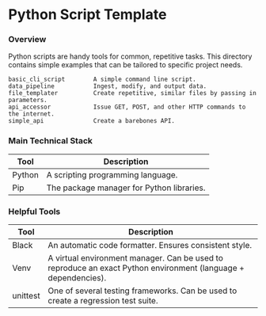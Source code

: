 # Python Script Template

### Overview

Python scripts are handy tools for common, repetitive tasks. This directory contains simple examples that can be tailored to specific project needs.

```
basic_cli_script        A simple command line script.   
data_pipeline           Ingest, modify, and output data.
file_templater          Create repetitive, similar files by passing in parameters.
api_accessor            Issue GET, POST, and other HTTP commands to the internet.
simple_api              Create a barebones API.
```


### Main Technical Stack

| Tool   | Description                               |
| ------ | ----------------------------------------- |
| Python | A scripting programming language.         |
| Pip    | The package manager for Python libraries. |


### Helpful Tools

| Tool     | Description                                                                                                    |
| -------- | -------------------------------------------------------------------------------------------------------------- |
| Black    | An automatic code formatter. Ensures consistent style.                                                         |
| Venv     | A virtual environment manager. Can be used to reproduce an exact Python environment (language + dependencies). |
| unittest | One of several testing frameworks. Can be used to create a regression test suite.                              |